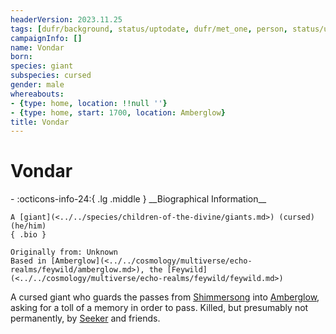 ```yaml
---
headerVersion: 2023.11.25
tags: [dufr/background, status/uptodate, dufr/met_one, person, status/unknown]
campaignInfo: []
name: Vondar
born:
species: giant
subspecies: cursed
gender: male
whereabouts:
- {type: home, location: !!null ''}
- {type: home, start: 1700, location: Amberglow}
title: Vondar
---
```

# Vondar
<div class="grid cards ext-narrow-margin ext-one-column" markdown>
- :octicons-info-24:{ .lg .middle } __Biographical Information__

    A [giant](<../../species/children-of-the-divine/giants.md>) (cursed) (he/him)  
    { .bio }

    Originally from: Unknown
    Based in [Amberglow](<../../cosmology/multiverse/echo-realms/feywild/amberglow.md>), the [Feywild](<../../cosmology/multiverse/echo-realms/feywild/feywild.md>)
</div>


A cursed giant who guards the passes from [Shimmersong](<../../cosmology/multiverse/echo-realms/feywild/shimmersong.md>) into [Amberglow](<../../cosmology/multiverse/echo-realms/feywild/amberglow.md>), asking for a toll of a memory in order to pass. Killed, but presumably not permanently, by [Seeker](<../pcs/dunmar-fellowship/seeker.md>) and friends.